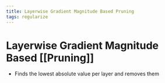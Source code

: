 ```yaml
---
title: Layerwise Gradient Magnitude Based Pruning
tags: regularize
---
```


# Layerwise Gradient Magnitude Based [[Pruning]]
- Finds the lowest absolute value per layer and removes them












